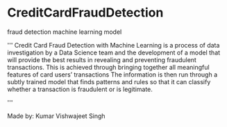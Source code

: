 # CreditCardFraudDetection
fraud detection machine learning model

'''
Credit Card Fraud Detection with Machine Learning is a process of data investigation by a Data Science team and 
the development of a model that will provide the best results in revealing and preventing fraudulent transactions. 
This is achieved through bringing together all meaningful features of card users’ transactions
The information is then run through a subtly trained model that finds patterns and rules so that it can classify whether a transaction is fraudulent or is legitimate.

'''

Made by: Kumar Vishwajeet Singh
